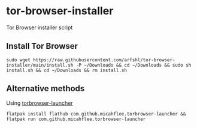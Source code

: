 # tor-browser-installer
Tor Browser installer script
## Install Tor Browser

    sudo wget https://raw.githubusercontent.com/arfshl/tor-browser-installer/main/install.sh -P ~/Downloads && cd ~/Downloads && sudo sh install.sh && cd ~/Downloads && rm install.sh
 
## Alternative methods
Using [torbrowser-launcher](https://github.com/micahflee/torbrowser-launcher)

    flatpak install flathub com.github.micahflee.torbrowser-launcher && flatpak run com.github.micahflee.torbrowser-launcher
